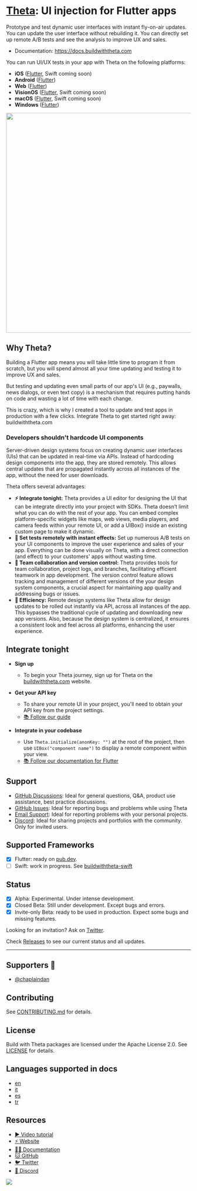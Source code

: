 # [Theta](https://buildwiththeta.com): UI injection for Flutter apps

Prototype and test dynamic user interfaces with instant fly-on-air updates. You can update the user interface without rebuilding it. You can directly set up remote A/B tests and see the analysis to improve UX and sales.

- Documentation: https://docs.buildwiththeta.com

You can run UI/UX tests in your app with Theta on the following platforms:

- **iOS** ([Flutter](https://pub.dev/packages/theta), Swift coming soon)
- **Android** ([Flutter](https://pub.dev/packages/theta))
- **Web** ([Flutter](https://pub.dev/packages/theta))
- **VisionOS** ([Flutter](https://pub.dev/packages/theta), Swift coming soon)
- **macOS** ([Flutter](https://pub.dev/packages/theta), Swift coming soon)
- **Windows** ([Flutter](https://pub.dev/packages/theta))

<img width="600px" src="https://github.com/buildwiththeta/buildwiththeta/assets/49411143/c2594691-69a9-45c5-94f7-ea1d808d63bc" />

## Why Theta?

Building a Flutter app means you will take little time to program it from scratch, but you will spend almost all your time updating and testing it to improve UX and sales.

But testing and updating even small parts of our app's UI (e.g., paywalls, news dialogs, or even text copy) is a mechanism that requires putting hands on code and wasting a lot of time with each change.

This is crazy, which is why I created a tool to update and test apps in production with a few clicks. Integrate Theta to get started right away: buildwiththeta.com

### Developers shouldn't hardcode UI components

Server-driven design systems focus on creating dynamic user interfaces (UIs) that can be updated in real-time via APIs. Instead of hardcoding design components into the app, they are stored remotely. This allows central updates that are propagated instantly across all instances of the app, without the need for user downloads.

Theta offers several advantages:
- **⚡️ Integrate tonight:** Theta provides a UI editor for designing the UI that can be integrate directly into your project with SDKs. Theta doesn’t limit what you can do with the rest of your app. You can embed complex platform-specific widgets like maps, web views, media players, and camera feeds within your remote UI, or add a UIBox() inside an existing custom page to make it dynamic.
- **🔀 Set tests remotely with instant effects:** Set up numerous A/B tests on your UI components to improve the user experience and sales of your app. Everything can be done visually on Theta, with a direct connection (and effect) to your customers' apps without wasting time.
- **🧋 Team collaboration and version control:** Theta provides tools for team collaboration, project logs, and branches, facilitating efficient teamwork in app development. The version control feature allows tracking and management of different versions of the your design system components, a crucial aspect for maintaining app quality and addressing bugs or issues.
- **💫 Efficiency:** Remote design systems like Theta allow for design updates to be rolled out instantly via API, across all instances of the app. This bypasses the traditional cycle of updating and downloading new app versions. Also, because the design system is centralized, it ensures a consistent look and feel across all platforms, enhancing the user experience.

## Integrate tonight

- **Sign up**
    - To begin your Theta journey, sign up for Theta on the [buildwiththeta.com](https://buildwiththeta.com) website.

- **Get your API key**
  - To share your remote UI in your project, you'll need to obtain your API key from the project settings.
  - [📚 Follow our guide](https://docs.buildwiththeta.com/en/studio/get_project_api)

- **Integrate in your codebase**
  - Use `Theta.initialize(anonKey: "")` at the root of the project, then use `UIBox("component name")` to display a remote component within your view.
  - [📚 Follow our documentation for Flutter](https://pub.dev/packages/theta)

## Support
- [GitHub Discussions](https://github.com/buildwiththeta/buildwiththeta/discussions): Ideal for general questions, Q&A, product use assistance, best practice discussions.
- [GitHub Issues](https://github.com/buildwiththeta/buildwiththeta/issues): Ideal for reporting bugs and problems while using Theta
- [Email Support](mailto:support@buildwiththeta.com): Ideal for reporting problems with your personal projects.
- [Discord](https://discord.gg/xNgDkZ2g6w): Ideal for sharing projects and portfolios with the community. Only for invited users.

## Supported Frameworks
- [x] Flutter: ready on [pub.dev](https://pub.dev/packages/theta).
- [ ] Swift: work in progress. See [buildwiththeta-swift](https://github.com/buildwiththeta/buildwiththeta-swift)

## Status
- [x] Alpha: Experimental. Under intense development.
- [x] Closed Beta: Still under development. Except bugs and errors.
- [x] Invite-only Beta: ready to be used in production. Expect some bugs and missing features.

Looking for an invitation? Ask on [Twitter](https://twitter.com/intent/tweet?text=Hey,%20I%27m%20looking%20for%20an%20invitation%20code%20for%20@buildwiththeta,%20can%20anyone%20help%20me%20please?%20).

Check [Releases](https://github.com/buildwiththeta/buildwiththeta/releases) to see our current status and all updates.

---

## Supporters 💙

- [@chaplaindan](https://github.com/chaplaindan)

## Contributing

See [CONTRIBUTING.md](https://github.com/buildwiththeta/buildwiththeta/blob/main/CONTRIBUTING.md) for details.

## License

Build with Theta packages are licensed under the Apache License 2.0. See [LICENSE](https://github.com/buildwiththeta/buildwiththeta/blob/main/LICENSE) for details.

## Languages supported in docs

- [en](https://docs.page/buildwiththeta/buildwiththeta/en)
- [it](https://docs.page/buildwiththeta/buildwiththeta/it)
- [es](https://docs.page/buildwiththeta/buildwiththeta/es)
- [tr](https://docs.page/buildwiththeta/buildwiththeta/tr)

## Resources

- [▶️ Video tutorial](https://www.youtube.com/watch?v=oFed0NIqBZI)
- [⚡️ Website](https://buildwiththeta.com)
- [🧑‍🏫 Documentation](https://docs.page/buildwiththeta/buildwiththeta/)
- [🐱 GitHub](https://github.com/buildwiththeta/buildwiththeta)
- [🐦 Twitter](https://twitter.com/buildwiththeta)
- [👾 Discord](https://discord.gg/xNgDkZ2g6w)

![](https://fftefqqvfkkewuokofds.supabase.co/storage/v1/object/public/theta-assets/covers/banner-email-min.png)
